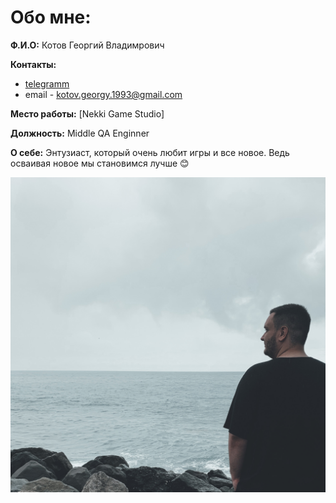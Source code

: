 # Обо мне:

**Ф.И.О:** Котов Георгий Владимрович

**Контакты:**
- [telegramm](https://t.me/georgy_kot)
- email - kotov.georgy.1993@gmail.com
  
**Место работы:** [Nekki Game Studio]

**Должность:** Middle QA Enginner

**О себе:** Энтузиаст, который очень любит игры и все новое. Ведь осваивая новое мы становимся лучше :blush:

![](iam.jpg)